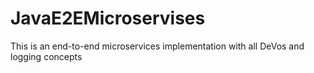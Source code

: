 # JavaE2EMicroservises
This is an end-to-end microservices implementation with all DeVos and logging concepts
